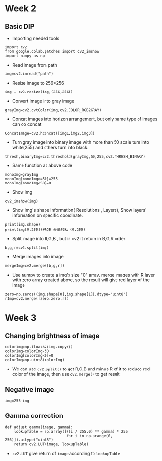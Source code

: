 # **Week 2**
## **Basic DIP**
- Importing needed tools
```
import cv2 
from google.colab.patches import cv2_imshow 
import numpy as np
```
- Read image from path
```
img=cv2.imread("path")
```
- Resize image to 256*256
```
img = cv2.resize(img,(256,256))
```
- Convert image into gray image
```
grayImg=cv2.cvtColor(img,cv2.COLOR_RGB2GRAY)
```
- Concat images into horizon arrangement, but only same type of images can do concat
```
ConcatImage=cv2.hconcat([img1,img2,img3]) 
```
- Turn gray image into binary image with more than 50 scale turn into white(255) and others turn into black.
```
thresh,binaryImg=cv2.threshold(grayImg,50,255,cv2.THRESH_BINARY) 
```
- Same function as above code
``` 
monoImg=grayImg
monoImg[monoImg>=50]=255
monoImg[monoImg<50]=0
```
- Show img
```
cv2_imshow(img)
```
- Show img's shape information( Resolutions , Layers), Show layers' information on specific coordinate.
```
print(img.shape)
print(img[0,255])#RGB 分量於點 (0,255)
```
- Split image into R,G,B , but in cv2 it return in B,G,R order
```
b,g,r=cv2.split(img)
```
- Merge images into image
```
mergeImg=cv2.merge([b,g,r]) 
```
- Use numpy to create a img's size "0" array, merge images with R layer with zero array created above, so the result will give red layer of the image
```
zero=np.zeros((img.shape[0],img.shape[1]),dtype="uint8") 
rImg=cv2.merge([zero,zero,r]) 
```

# **Week 3**
## Changing brightness of image
```
colorImg=np.float32(img.copy())
colorImg=colorImg-50
colorImg[colorImg<0]=0
colorImg=np.uint8(colorImg)
```
- We can use `cv2.split()` to get R,G,B and minus R of it to reduce red color of the image, then use `cv2.merge()` to get result

## **Negative image**
```
img=255-img
```
## **Gamma correction**
```
def adjust_gamma(image, gamma):
	lookupTable = np.array([((i / 255.0) ** gamma) * 255 
	                        for i in np.arange(0, 256)]).astype("uint8")
	return cv2.LUT(image, lookupTable)
```
- `cv2.LUT` give return of `image` according to `lookupTable`